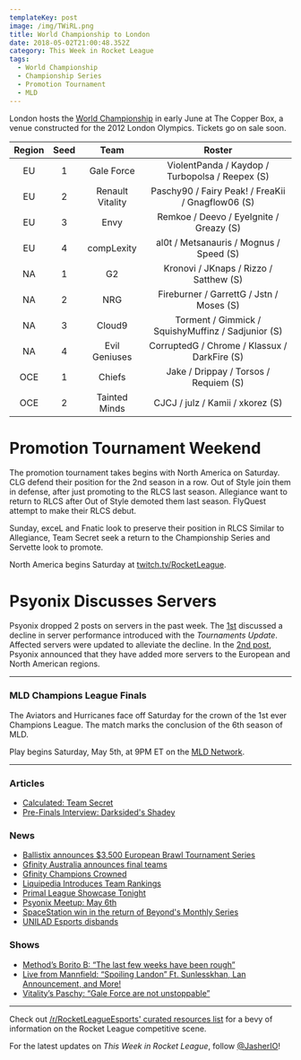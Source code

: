 ```yaml
---
templateKey: post
image: /img/TWiRL.png
title: World Championship to London
date: 2018-05-02T21:00:48.352Z
category: This Week in Rocket League
tags:
  - World Championship
  - Championship Series
  - Promotion Tournament
  - MLD
---
```

London hosts the [World Championship](https://www.rocketleagueesports.com/news/the-rlcs-world-championship-returns-to-europe-/) in early June at The Copper Box, a venue constructed for the 2012 London Olympics. Tickets go on sale soon.  

| Region | Seed | Team | Roster |
|:------:|:----:|:----------------:|:--------------------------------------------------:|
| EU | 1 | Gale Force | ViolentPanda / Kaydop / Turbopolsa / Reepex (S) |
| EU | 2 | Renault Vitality | Paschy90 / Fairy Peak! / FreaKii / Gnagflow06 (S) |
| EU | 3 | Envy | Remkoe / Deevo / EyeIgnite / Greazy (S) |
| EU | 4 | compLexity | al0t / Metsanauris / Mognus / Speed (S) |
| NA | 1 | G2 | Kronovi / JKnaps / Rizzo / Satthew (S) |
| NA | 2 | NRG | Fireburner / GarrettG / Jstn / Moses (S) |
| NA | 3 | Cloud9 | Torment / Gimmick / SquishyMuffinz / Sadjunior (S) |
| NA | 4 | Evil Geniuses | CorruptedG / Chrome / Klassux / DarkFire (S) |
| OCE | 1 | Chiefs | Jake / Drippay / Torsos / Requiem (S) |
| OCE | 2 | Tainted Minds | CJCJ / julz / Kamii / xkorez (S) |

# Promotion Tournament Weekend
The promotion tournament takes begins with North America on Saturday. CLG defend their position for the 2nd season in a row. Out of Style join them in defense, after just promoting to the RLCS last season. Allegiance want to return to RLCS after Out of Style demoted them last season. FlyQuest attempt to make their RLCS debut.

Sunday, exceL and Fnatic look to preserve their position in RLCS Similar to Allegiance, Team Secret seek a return to the Championship Series and Servette look to promote. 

North America begins Saturday at [twitch.tv/RocketLeague](https://twitch.tv/RocketLeague).

# Psyonix Discusses Servers
Psyonix dropped 2 posts on servers in the past week. The [1st](https://www.reddit.com/r/RocketLeague/comments/8dgjde/rocket_league_server_performance_update/) discussed a decline in server performance introduced with the *Tournaments Update*. Affected servers were updated to alleviate the decline. In the [2nd post](https://www.reddit.com/r/RocketLeague/comments/8g26y2/server_update_april_30/), Psyonix announced that they have added more servers to the European and North American regions. 

---

### MLD Champions League Finals
The Aviators and Hurricanes face off Saturday for the crown of the 1st ever Champions League. The match marks the conclusion of the 6th season of MLD. 

Play begins Saturday, May 5th, at 9PM ET on the [MLD Network](https://twitch.tv/MLDoubles).

---

### Articles

* [Calculated: Team Secret](https://www.rocketleagueesports.com/news/calculated--6--team-secret/)
* [Pre-Finals Interview: Darksided's Shadey](https://throwdownesports.com/pre-finals-interview-darksided-shadey/)

### News

* [Ballistix announces $3,500 European Brawl Tournament Series](https://octane.gg/news/ballistix-announces-3-500-european-brawl-tournament-series/)
* [Gfinity Australia announces final teams](https://octane.gg/news/gfinity-australia-announces-final-teams/)
* [Gfinity Champions Crowned](https://www.gfinity.net/news/details/elite-series-season-3-finals-recap)
* [Liquipedia Introduces Team Rankings](https://www.reddit.com/r/RocketLeagueEsports/comments/8ft3mb/introducing_liquipedia_team_ratings/)
* [Primal League Showcase Tonight](https://twitter.com/Mythical_Es/status/991148635214643201)
* [Psyonix Meetup: May 6th](https://twitter.com/RocketLeague/status/989285412353949697)
* [SpaceStation win in the return of Beyond's Monthly Series](https://twitter.com/TeamBeyondnet/status/989346153694101505)
* [UNILAD Esports disbands](https://octane.gg/news/unilad-esports-disbands/)

### Shows

* [Method’s Borito B: “The last few weeks have been rough”](http://rocketeers.gg/interview-method-gfinity-elite-series-borito-b/)
* [Live from Mannfield: “Spoiling Landon” Ft. Sunlesskhan, Lan Announcement, and More!](http://www.lfmannfield.com/episodes/2018/5/1/ep-109-spoiling-landon-lan-is-finally-announced-all-lan-teams-confirmed-promotion-predictions-and-interview)
* [Vitality’s Paschy: “Gale Force are not unstoppable”](http://rocketeers.gg/interview-paschy-renault-team-vitality-gfinity-elite-series/)

---

Check out [/r/RocketLeagueEsports' curated resources list](https://www.reddit.com/r/RocketLeagueEsports/wiki/links) for a bevy of information on the Rocket League competitive scene.

For the latest updates on *This Week in Rocket League*, follow [@JasherIO](https://twitter.com/JasherIO)! 
